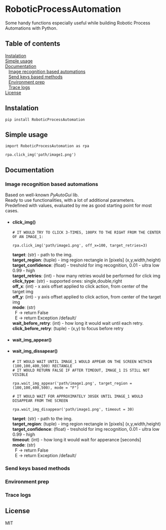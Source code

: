 # RoboticProcessAutomation
Some handy functions especially useful while building Robotic Process Automations with Python.

## Table of contents

[Instalation](#instalation) <br />
[Simple usage](#simple-usage) <br />
[Documentation](#documentation) <br />
&ensp; [Image recognition based automations](#image-recognition-based-automations) <br />
&ensp; [Send keys based methods](#send-keys-based-methods) <br />
&ensp; [Environment prep](#environment-prep) <br />
&ensp; [Trace logs](#trace-logs) <br />
[License](#license)

## Instalation
```
pip install RoboticProcessAutomation
```

## Simple usage
```
import RoboticProcessAutomation as rpa

rpa.click_img('path/image1.png')
```

## Documentation

### Image recognition based automations
Based on well-known *PyAutoGui* lib. <br />
Ready to use functionalities, with a lot of additional parameters. <br />
Predefined with values, evaluated by me as good starting point for most cases.

* #### click_img()
  ```
  # IT WOULD TRY TO CLICK 3-TIMES, 100PX TO THE RIGHT FROM THE CENTER OF AN IMAGE_1:

  rpa.click_img('path/image1.png', off_x=100, target_retries=3)
  ```

  <strong>target</strong>: (str) - path to the img. <br />
  <strong>target_region</strong>: (tuple) - img region rectangle in [pixels] (x,y,width,height) <br />
  <strong>target_confidence</strong>: (float) - treshold for img recognition, 0.01 - ultra low 0.99 - high <br />
  <strong>target_retries</strong>: (int) - how many retries would be performed for click img <br />
  <strong>click_type</strong>: (str) - supported ones: single,double,right <br />
  <strong>off_x</strong>: (int) - x axis offset applied to click action, from center of the target img  <br />
  <strong>off_y</strong>: (int) - y axis offset applied to click action, from center of the target img  <br />
  <strong>mode</strong>: (str) <br />
  &nbsp; F -> return False  <br />
  &nbsp; E -> return Exception /default/ <br />
  <strong>wait_before_retry</strong>: (int) - how long it would wait until each retry. <br />
  <strong>click_before_retry</strong>: (tuple) - (x,y) to focus before retry <br />

* #### wait_img_appear()
* #### wait_img_dissapear()
  ```
  # IT WOULD WAIT UNTIL IMAGE_1 WOULD APPEAR ON THE SCREEN WITHIN (100,100,400,500) RECTANGLE
  # IT WOULD RETURN FALSE IF AFTER TIMEOUT, IMAGE_1 IS STILL NOT VISIBLE
  
  rpa.wait_img_appear('path/image1.png', target_region = (100,100,400,500), mode = "F")
  
  # IT WOULD WAIT FOR APPROXIMATELY 30SEK UNTIL IMAGE_1 WOULD DISAPPEAR FROM THE SCREEN
  
  rpa.wait_img_disappear('path/image1.png', timeout = 30)
  ```
  <strong>target</strong>: (str) - path to the img. <br />
  <strong>target_region</strong>: (tuple) - img region rectangle in [pixels] (x,y,width,height) <br />
  <strong>target_confidence</strong>: (float) - treshold for img recognition, 0.01 - ultra low 0.99 - high <br />
  <strong>timeout</strong>: (int) - how long it would wait for apperance [seconds]  <br />
  <strong>mode</strong>: (str) <br />
  &nbsp;  F -> return False <br />
  &nbsp;  E -> return Exception /default/ <br />


### Send keys based methods

### Environment prep

### Trace logs

## License
MIT
